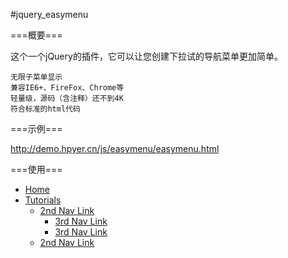 #jquery_easymenu

===概要===

这个一个jQuery的插件，它可以让您创建下拉试的导航菜单更加简单。

    无限子菜单显示
    兼容IE6+、FireFox、Chrome等
    轻量级，源码（含注释）还不到4K
    符合标准的html代码

===示例===

http://demo.hpyer.cn/js/easymenu/easymenu.html

===使用===

<html>
<head>
<script type="text/javascript" src="http://ajax.googleapis.com/ajax/libs/jquery/1.4/jquery.min.js"></script>
<link rel="stylesheet" type="text/css" href="jquery.easymenu.css" />
<script type="text/javascript" src="jquery.easymenu.js"></script>
</head>
<body>
<ul id="menu">
    <li><a href="#">Home</a></li>
    <li><a href="#">Tutorials</a>
    <ul>
        <li><a href="#">2nd Nav Link</a>
            <ul>
                <li><a href="#">3rd Nav Link</a></li>
                <li><a href="#">3rd Nav Link</a></li>
            </ul>
        </li>
        <li><a href="#">2nd Nav Link</a></li>
        </ul>
    </li>
</ul>
<script>$('#menu').easymenu();</script>
</body>
</html>
